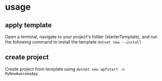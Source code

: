 # usage

## apply template

Open a terminal, navigate to your project's folder (starterTemplate),
and run the following command to install the template `dotnet new --install`

## create project

Create project from template using `dotnet new wpfstart -n MyNewAwesomeApp`
